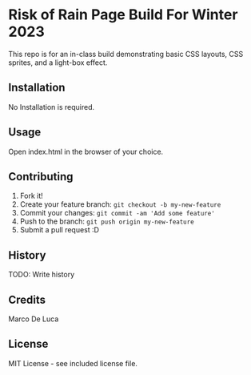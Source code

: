 # Risk of Rain Page Build For Winter 2023
This repo is for an in-class build demonstrating basic CSS layouts, CSS sprites, and a light-box effect.

## Installation

No Installation is required.

## Usage

Open index.html in the browser of your choice.

## Contributing

1. Fork it!
2. Create your feature branch: `git checkout -b my-new-feature`
3. Commit your changes: `git commit -am 'Add some feature'`
4. Push to the branch: `git push origin my-new-feature`
5. Submit a pull request :D

## History

TODO: Write history

## Credits

Marco De Luca

## License

MIT License - see included license file.
